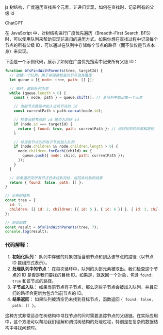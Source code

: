 js 树结构，广度遍历查找某个元素，非递归实现，如何在查找时，记录所有的父级 id

ChatGPT

在 JavaScript 中，对树结构进行广度优先遍历（Breadth-First Search, BFS）时，可以使用队列来帮助实现非递归的遍历方式。如果你想在查找过程中记录每个节点的所有父级 ID，可以通过在队列中存储每个节点的路径（而不仅仅是节点本身）来实现。

下面是一个示例代码，展示了如何在广度优先搜索中记录所有父级 ID：

```javascript
function bfsFindWithParents(tree, targetId) {
  // 创建一个队列，用于存储待检查的节点及其路径
  let queue = [{ node: tree, path: [] }];

  // 循环，直到队列为空
  while (queue.length > 0) {
    const { node, path } = queue.shift(); // 从队列中取出第一个元素

    // 当前节点路径中加入当前节点的 id
    const currentPath = path.concat(node.id);

    // 检查当前节点的 id 是否为目标 id
    if (node.id === targetId) {
      return { found: true, path: currentPath }; // 返回找到的结果和路径
    }

    // 将当前节点的所有子节点加入队列
    if (node.children && node.children.length > 0) {
      node.children.forEach((child) => {
        queue.push({ node: child, path: currentPath });
      });
    }
  }

  // 如果遍历完所有节点仍未找到目标，返回未找到的结果
  return { found: false, path: [] };
}

// 示例树结构
const tree = {
  id: 1,
  children: [{ id: 2, children: [{ id: 5 }, { id: 6 }] }, { id: 3, children: [{ id: 7 }] }, { id: 4 }],
};

// 测试函数
const result = bfsFindWithParents(tree, 7);
console.log(result);
```

### 代码解释：

1. **初始化队列**： 队列中存储的对象包括当前节点和到达该节点的路径（以节点 ID 数组形式表示）。
2. **处理队列中的节点**： 在每次循环中，队列的头部元素被取出。我们检查这个节点的 ID 是否是我们要找的目标 ID。如果是，就返回一个对象，包含 `found: true` 和该节点的路径。
3. **子节点入队**： 如果当前节点有子节点，那么这些子节点会被加入队列，并且它们的路径会更新为包含当前节点的 ID。
4. **结果返回**： 如果队列被清空仍未找到目标节点，函数返回 `{ found: false, path: [] }`。

这种方式非常适合在树结构中寻找节点的同时需要追踪节点的父级链。在实际应用中，这个方法可以帮助我们理解和调试树结构的处理过程，特别是在复杂的数据结构中寻找问题时。

